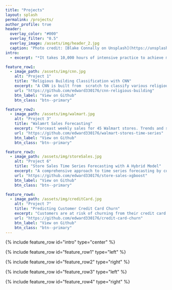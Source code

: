 ```yaml
---
title: "Projects"
layout: splash
permalink: /projects/
author_profile: true
header:
  overlay_color: "#000"
  overlay_filter: "0.5"
  overlay_image: /assets/img/header_2.jpg
  caption: "Photo credit: [Blake Connally on Unsplash](https://unsplash.com/photos/macbook-pro-inside-gray-room-B3l0g6HLxr8)"
intro: 
  - excerpt: "*It takes 10,000 hours of intensive practice to achieve mastery of complex skills and materials, like playing the violin or getting as good as Bill Gates.* — Malcolm Gladwell, Outliers: The Story of Success"

feature_row1:
  - image_path: /assets/img/cnn.jpg
    alt: "Project 1"
    title: "Religious Building Classification with CNN"
    excerpt: "A CNN is built from  scratch to classify various religious buildings, demonstrating how having a good cnn structures can prevent overfitting the data and improving perfomance at the same time."
    url: "https://github.com/edward330176/cnn-religious-building"
    btn_label: "View on Github"
    btn_class: "btn--primary"

feature_row2:
  - image_path: /assets/img/walmart.jpg
    alt: "Project 3"
    title: "Walamrt Sales Forecasting"
    excerpt: "Forceast weekly sales for 45 Walmart stores. Trends and sesaonality are extracted from the time-series data to create meaningful features."
    url: "https://github.com/edward330176/walmart-stores-time-series"
    btn_label: "View on Github"
    btn_class: "btn--primary"

feature_row3:
  - image_path: /assets/img/storeSales.jpg
    alt: "Project 6"
    title: "Store Sales Time Series Forecasting with A Hybrid Model"
    excerpt: "A comprehensive approach to time series forecasting by combining traditional statiscal methods with machine learning techniques."
    url: "https://github.com/edward330176/store-sales-xgboost"
    btn_label: "View on Github"
    btn_class: "btn--primary"

feature_row4:
  - image_path: /assets/img/creditCard.jpg
    alt: "Project 7"
    title: "Predicting Customer Credit Card Churn"
    excerpt: "Customers are at risk of churning from their credit card services. A complete exploratory data analysis and machine learning models are utilized to identify plausible reasons. Two mediums posts are written to complement the github repository."
    url: "https://github.com/edward330176/credit-card-churn"
    btn_label: "View on Github"
    btn_class: "btn--primary"
---
```


{% include feature_row id="intro" type="center" %}

{% include feature_row id="feature_row1" type="left" %}

{% include feature_row id="feature_row2" type="right" %}

{% include feature_row id="feature_row3" type="left" %}

{% include feature_row id="feature_row4" type="right" %}

